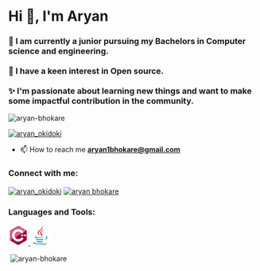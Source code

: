 <h1 align="left">Hi 👋, I'm Aryan</h1>
<h3 align="left">🎯 I am currently a junior pursuing my Bachelors in Computer science and engineering. <br> <br> 🍁 I have a keen interest in Open source. <br> <br> ✨ I'm passionate about learning new things and want to make some impactful contribution in the community.</h3>

<p align="left"> <img src="https://komarev.com/ghpvc/?username=aryan-bhokare&label=Profile%20views&color=0e75b6&style=flat" alt="aryan-bhokare" /> </p>

<p align="left"> <a href="https://twitter.com/aryan_okidoki" target="blank"><img src="https://img.shields.io/twitter/follow/aryan_okidoki?logo=twitter&style=for-the-badge" alt="aryan_okidoki" /></a> </p>

- 📫 How to reach me **aryan1bhokare@gmail.com**

<h3 align="left">Connect with me:</h3>
<p align="left">
<a href="https://twitter.com/aryan_okidoki" target="blank"><img align="center" src="https://raw.githubusercontent.com/rahuldkjain/github-profile-readme-generator/master/src/images/icons/Social/twitter.svg" alt="aryan_okidoki" height="30" width="40" /></a>
<a href="https://linkedin.com/in/aryan bhokare" target="blank"><img align="center" src="https://raw.githubusercontent.com/rahuldkjain/github-profile-readme-generator/master/src/images/icons/Social/linked-in-alt.svg" alt="aryan bhokare" height="30" width="40" /></a>
</p>

<h3 align="left">Languages and Tools:</h3>
<p align="left"> <a href="https://www.w3schools.com/cpp/" target="_blank" rel="noreferrer"> <img src="https://raw.githubusercontent.com/devicons/devicon/master/icons/cplusplus/cplusplus-original.svg" alt="cplusplus" width="40" height="40"/> </a> <a href="https://www.java.com" target="_blank" rel="noreferrer"> <img src="https://raw.githubusercontent.com/devicons/devicon/master/icons/java/java-original.svg" alt="java" width="40" height="40"/> </a> </p>

<p>&nbsp;<img align="center" src="https://github-readme-stats.vercel.app/api?username=aryan-bhokare&show_icons=true&locale=en" alt="aryan-bhokare" /></p>
